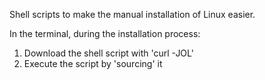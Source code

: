 Shell scripts to make the manual installation of Linux easier.

In the terminal, during the installation process:

1. Download the shell script with 'curl -JOL'
1. Execute the script by 'sourcing' it
